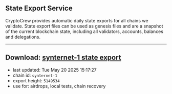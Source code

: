 ## State Export Service
CryptoCrew provides automatic daily state exports for all chains we validate. State export files can be used as genesis files and are a snapshot of the current blockchain state, including all validators, accounts, balances and delegations.

---
**Download: [synternet-1 state export](https://dl-eu2.ccvalidators.com/SERVICE/synternet/synternet-1_export_5149534.json)**
---

- last updated: Tue May 20 2025 15:17:27
- chain id: `synternet-1`
- export height: `5149534`
- use for: airdrops, local tests, chain recovery
